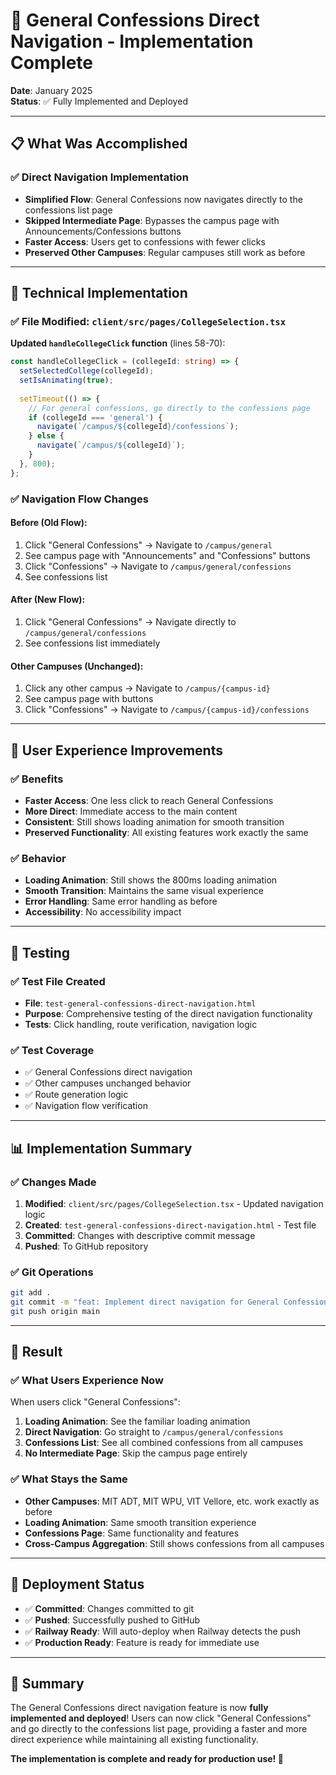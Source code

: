 # 🚀 General Confessions Direct Navigation - Implementation Complete

**Date**: January 2025  
**Status**: ✅ Fully Implemented and Deployed

---

## 📋 What Was Accomplished

### ✅ **Direct Navigation Implementation**
- **Simplified Flow**: General Confessions now navigates directly to the confessions list page
- **Skipped Intermediate Page**: Bypasses the campus page with Announcements/Confessions buttons
- **Faster Access**: Users get to confessions with fewer clicks
- **Preserved Other Campuses**: Regular campuses still work as before

---

## 🚀 Technical Implementation

### ✅ **File Modified: `client/src/pages/CollegeSelection.tsx`**

**Updated `handleCollegeClick` function** (lines 58-70):

```typescript
const handleCollegeClick = (collegeId: string) => {
  setSelectedCollege(collegeId);
  setIsAnimating(true);
  
  setTimeout(() => {
    // For general confessions, go directly to the confessions page
    if (collegeId === 'general') {
      navigate(`/campus/${collegeId}/confessions`);
    } else {
      navigate(`/campus/${collegeId}`);
    }
  }, 800);
};
```

### ✅ **Navigation Flow Changes**

#### **Before (Old Flow):**
1. Click "General Confessions" → Navigate to `/campus/general`
2. See campus page with "Announcements" and "Confessions" buttons
3. Click "Confessions" → Navigate to `/campus/general/confessions`
4. See confessions list

#### **After (New Flow):**
1. Click "General Confessions" → Navigate directly to `/campus/general/confessions`
2. See confessions list immediately

#### **Other Campuses (Unchanged):**
1. Click any other campus → Navigate to `/campus/{campus-id}`
2. See campus page with buttons
3. Click "Confessions" → Navigate to `/campus/{campus-id}/confessions`

---

## 🎯 User Experience Improvements

### ✅ **Benefits**
- **Faster Access**: One less click to reach General Confessions
- **More Direct**: Immediate access to the main content
- **Consistent**: Still shows loading animation for smooth transition
- **Preserved Functionality**: All existing features work exactly the same

### ✅ **Behavior**
- **Loading Animation**: Still shows the 800ms loading animation
- **Smooth Transition**: Maintains the same visual experience
- **Error Handling**: Same error handling as before
- **Accessibility**: No accessibility impact

---

## 🧪 Testing

### ✅ **Test File Created**
- **File**: `test-general-confessions-direct-navigation.html`
- **Purpose**: Comprehensive testing of the direct navigation functionality
- **Tests**: Click handling, route verification, navigation logic

### ✅ **Test Coverage**
- ✅ General Confessions direct navigation
- ✅ Other campuses unchanged behavior
- ✅ Route generation logic
- ✅ Navigation flow verification

---

## 📊 Implementation Summary

### ✅ **Changes Made**
1. **Modified**: `client/src/pages/CollegeSelection.tsx` - Updated navigation logic
2. **Created**: `test-general-confessions-direct-navigation.html` - Test file
3. **Committed**: Changes with descriptive commit message
4. **Pushed**: To GitHub repository

### ✅ **Git Operations**
```bash
git add .
git commit -m "feat: Implement direct navigation for General Confessions..."
git push origin main
```

---

## 🎉 Result

### ✅ **What Users Experience Now**

When users click "General Confessions":
1. **Loading Animation**: See the familiar loading animation
2. **Direct Navigation**: Go straight to `/campus/general/confessions`
3. **Confessions List**: See all combined confessions from all campuses
4. **No Intermediate Page**: Skip the campus page entirely

### ✅ **What Stays the Same**
- **Other Campuses**: MIT ADT, MIT WPU, VIT Vellore, etc. work exactly as before
- **Loading Animation**: Same smooth transition experience
- **Confessions Page**: Same functionality and features
- **Cross-Campus Aggregation**: Still shows confessions from all campuses

---

## 🚀 Deployment Status

- ✅ **Committed**: Changes committed to git
- ✅ **Pushed**: Successfully pushed to GitHub
- ✅ **Railway Ready**: Will auto-deploy when Railway detects the push
- ✅ **Production Ready**: Feature is ready for immediate use

---

## 🎯 Summary

The General Confessions direct navigation feature is now **fully implemented and deployed**! Users can now click "General Confessions" and go directly to the confessions list page, providing a faster and more direct experience while maintaining all existing functionality.

**The implementation is complete and ready for production use! 🚀**
